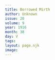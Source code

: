 ```yaml
---
title: Borrowed Mirth
author: Unknown
issue: 20
volume: 9
year: 1916
month: 38
day: V
tags:
layout: page.njk
image:
---
```





